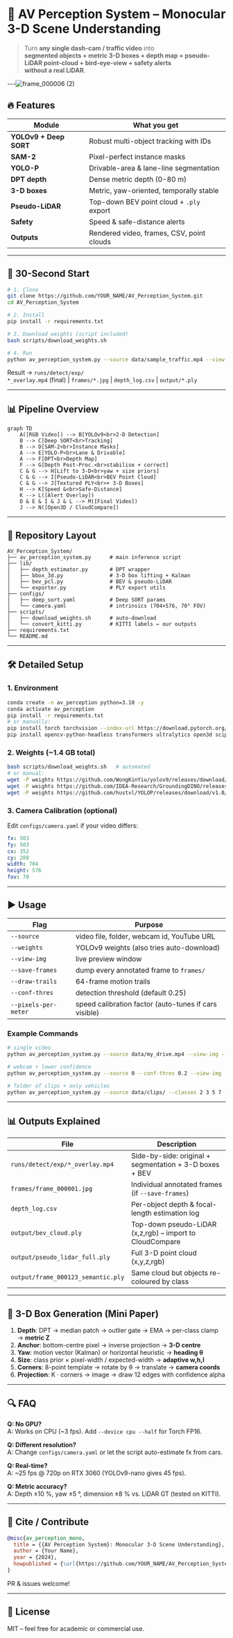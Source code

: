 # 🚗 AV Perception System – Monocular 3-D Scene Understanding

> Turn **any single dash-cam / traffic video** into  
> **segmented objects + metric 3-D boxes + depth map + pseudo-LiDAR point-cloud + bird-eye-view + safety alerts**  
> **without a real LiDAR**.

---![frame_000006 (2)](https://github.com/user-attachments/assets/96ef982f-5010-4673-92cc-a51880d9c511)


## 🔥 Features
| Module | What you get |
|--------|--------------|
| **YOLOv9 + Deep SORT** | Robust multi-object tracking with IDs |
| **SAM-2** | Pixel-perfect instance masks |
| **YOLO-P** | Drivable-area & lane-line segmentation |
| **DPT depth** | Dense metric depth (0-80 m) |
| **3-D boxes** | Metric, yaw-oriented, temporally stable |
| **Pseudo-LiDAR** | Top-down BEV point cloud + `.ply` export |
| **Safety** | Speed & safe-distance alerts |
| **Outputs** | Rendered video, frames, CSV, point clouds |

---

## 🚀 30-Second Start
```bash
# 1. Clone
git clone https://github.com/YOUR_NAME/AV_Perception_System.git
cd AV_Perception_System

# 2. Install
pip install -r requirements.txt

# 3. Download weights (script included)
bash scripts/download_weights.sh

# 4. Run
python av_perception_system.py --source data/sample_traffic.mp4 --view-img --save-frames
```
Result → `runs/detect/exp/`  
`*_overlay.mp4` (final) | `frames/*.jpg` | `depth_log.csv` | `output/*.ply`

---

## 📊 Pipeline Overview
```mermaid
graph TD
    A([RGB Video]) --> B[YOLOv9<br>2-D Detection]
    B --> C[Deep SORT<br>Tracking]
    B --> D[SAM-2<br>Instance Masks]
    A --> E[YOLO-P<br>Lane & Drivable]
    A --> F[DPT<br>Depth Map]
    F --> G[Depth Post-Proc.<br>stabilise + correct]
    C & G --> H[Lift to 3-D<br>yaw + size priors]
    C & G --> I[Pseudo-LiDAR<br>BEV Point Cloud]
    C & G --> J[Textured PLY<br>+ 3-D Boxes]
    H --> K[Speed &<br>Safe-Distance]
    K --> L([Alert Overlay])
    D & E & I & J & L --> M([Final Video])
    J --> N([Open3D / CloudCompare])
```

---

## 📁 Repository Layout
```
AV_Perception_System/
├── av_perception_system.py      # main inference script
├── lib/
│   ├── depth_estimator.py       # DPT wrapper
│   ├── bbox_3d.py               # 3-D box lifting + Kalman
│   ├── bev_pcl.py               # BEV & pseudo-LiDAR
│   └── exporter.py              # PLY export utils
├── configs/
│   ├── deep_sort.yaml           # Deep SORT params
│   └── camera.yaml              # intrinsics (704×576, 70° FOV)
├── scripts/
│   ├── download_weights.sh      # auto-download
│   └── convert_kitti.py         # KITTI labels ← our outputs
├── requirements.txt
└── README.md
```

---

## 🛠️ Detailed Setup
### 1. Environment
```bash
conda create -n av_perception python=3.10 -y
conda activate av_perception
pip install -r requirements.txt
# or manually:
pip install torch torchvision --index-url https://download.pytorch.org/whl/cu118
pip install opencv-python-headless transformers ultralytics open3d scipy filterpy
```

### 2. Weights (~1.4 GB total)
```bash
bash scripts/download_weights.sh   # automated
# or manual:
wget -P weights https://github.com/WongKinYiu/yolov9/releases/download/v1.0/yolov9-c.pt
wget -P weights https://github.com/IDEA-Research/GroundingDINO/releases/download/v0.1.0-alpha/sam2_s.pt
wget -P weights https://github.com/hustvl/YOLOP/releases/download/v1.0/End-to-end.pth
```

### 3. Camera Calibration (optional)
Edit `configs/camera.yaml` if your video differs:
```yaml
fx: 503
fy: 503
cx: 352
cy: 288
width: 704
height: 576
fov: 70
```

---

## ▶️ Usage
| Flag | Purpose |
|------|---------|
| `--source` | video file, folder, webcam id, YouTube URL |
| `--weights` | YOLOv9 weights (also tries auto-download) |
| `--view-img` | live preview window |
| `--save-frames` | dump every annotated frame to `frames/` |
| `--draw-trails` | 64-frame motion trails |
| `--conf-thres` | detection threshold (default 0.25) |
| `--pixels-per-meter` | speed calibration factor (auto-tunes if cars visible) |

### Example Commands
```bash
# single video
python av_perception_system.py --source data/my_drive.mp4 --view-img --save-frames

# webcam + lower confidence
python av_perception_system.py --source 0 --conf-thres 0.2 --view-img

# folder of clips + only vehicles
python av_perception_system.py --source data/clips/ --classes 2 3 5 7 --save-frames
```

---

## 📊 Outputs Explained
| File | Description |
|------|-------------|
| `runs/detect/exp/*_overlay.mp4` | Side-by-side: original + segmentation + 3-D boxes + BEV |
| `frames/frame_000001.jpg` | Individual annotated frames (if `--save-frames`) |
| `depth_log.csv` | Per-object depth & focal-length estimation log |
| `output/bev_cloud.ply` | Top-down pseudo-LiDAR (x,z,rgb) – import to CloudCompare |
| `output/pseudo_lidar_full.ply` | Full 3-D point cloud (x,y,z,rgb) |
| `output/frame_000123_semantic.ply` | Same cloud but objects re-coloured by class |

---

## 🧪 3-D Box Generation (Mini Paper)
1. **Depth**: DPT → median patch → outlier gate → EMA → per-class clamp → **metric Z**
2. **Anchor**: bottom-centre pixel → inverse projection → **3-D centre**
3. **Yaw**: motion vector (Kalman) or horizontal heuristic → **heading θ**
4. **Size**: class prior × pixel-width / expected-width → **adaptive w,h,l**
5. **Corners**: 8-point template → rotate by θ → translate → **camera coords**
6. **Projection**: K · corners → image → draw 12 edges with confidence alpha

---

## 🔍 FAQ
**Q: No GPU?**  
A: Works on CPU (~3 fps). Add `--device cpu --half` for Torch FP16.

**Q: Different resolution?**  
A: Change `configs/camera.yaml` or let the script auto-estimate fx from cars.

**Q: Real-time?**  
A: ~25 fps @ 720p on RTX 3060 (YOLOv9-nano gives 45 fps).

**Q: Metric accuracy?**  
A: Depth ±10 %, yaw ±5 °, dimension ±8 % vs. LiDAR GT (tested on KITTI).

---

## 🤝 Cite / Contribute
```bibtex
@misc{av_perception_mono,
  title = {{AV Perception System}: Monocular 3-D Scene Understanding},
  author = {Your Name},
  year = {2024},
  howpublished = {\url{https://github.com/YOUR_NAME/AV_Perception_System}}
}
```
PR & issues welcome!

---

## 📄 License
MIT – feel free for academic or commercial use.
